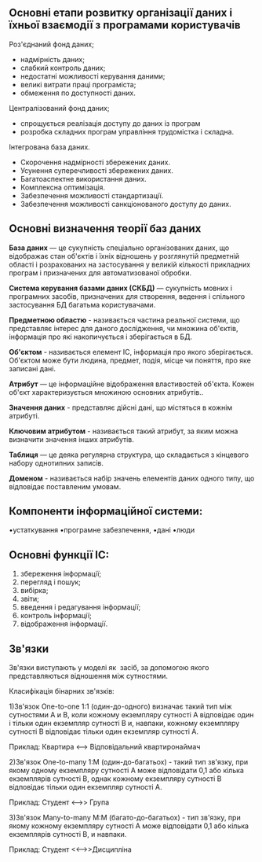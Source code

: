 ## Основні етапи розвитку організації даних і їхньої взаємодії з програмами користувачів

Роз'єднаний фонд даних;
- надмірність даних;
- слабкий контроль даних;
- недостатні можливості керування даними;
- великі витрати праці програміста;
- обмеження по доступності даних.

Централізований фонд даних;
- спрощується реалізація доступу до даних із програм
- розробка складних програм управління трудомістка і складна.

Інтегрована база даних.
- Скорочення надмірності збережених даних. 
- Усунення суперечливості збережених даних.
- Багатоаспектне використання даних.
- Комплексна оптимізація.
- Забезпечення можливості стандартизації.
- Забезпечення можливості санкціонованого доступу до даних.

## Основні визначення теорії баз даних

**База даних** — це сукупність спеціально організованих даних, що відображає стан об'єктів і їхніх відношень у розглянутій предметній області і розрахованих на застосування у великій кількості прикладних програм і призначених для автоматизованої обробки.

**Система керування базами даних (СКБД)** — сукупність мовних і програмних засобів, призначених для створення, ведення і спільного застосування БД багатьма користувачами.

**Предметною областю** - називається частина реальної системи, що представляє інтерес для даного дослідження, чи множина об'єктів, інформація про які накопичується і зберігається в БД.

**Об'єктом** - називається елемент ІС, інформація про якого зберігається. Об'єктом може бути людина, предмет, подія, місце чи поняття, про яке записані дані.

**Атрибут** — це інформаційне відображення властивостей об'єкта. Кожен об'єкт характеризується множиною основних атрибутів..

**Значення даних** - представляє дійсні дані, що містяться в кожнім атрибуті.

**Ключовим атрибутом** - називається такий атрибут, за яким можна визначити значення інших атрибутів.

**Таблиця** — це деяка регулярна структура, що складається з кінцевого набору однотипних записів.

**Доменом** - називається набір значень елементів даних одного типу, що відповідає поставленим умовам.

## Компоненти інформаційної системи:
•устаткування
•програмне забезпечення,
•дані
•люди

## Основні функції ІС:

1) збереження інформації;
2) перегляд і пошук;
3) вибірка;
4) звіти;
5) введення і редагування інформації;
6) контроль інформації;
7) відображення інформації.
## Зв'язки

Зв'язки виступають у моделі як  засіб, за допомогою якого представляються відношення між сутностями.

Класифікація бінарних зв'язків:

1)Зв'язок One-to-one 1:1 (один-до-одного) визначає такий тип між сутностями А и В, коли кожному екземпляру сутності А відповідає один і тільки один екземпляр сутності В и, навпаки, кожному екземпляру сутності В відповідає тільки один екземпляр сутності А.

Приклад: Квартира <--> Відповідальний квартиронаймач

2)Зв'язок One-to-many 1:М (один-до-багатьох) - такий тип зв'язку, при якому одному екземпляру сутності А може відповідати 0,1 або кілька екземплярів сутності В, однак кожному екземпляру сутності В відповідає тільки один екземпляр сутності А.

Приклад: Студент <-->> Група

3)Зв'язок Many-to-many М:M (багато-до-багатьох) - тип зв'язку, при якому кожному екземпляру сутності А може відповідати 0,1 або кілька екземплярів сутності В, и навпаки.

Приклад: Студент <<-->>Дисципліна